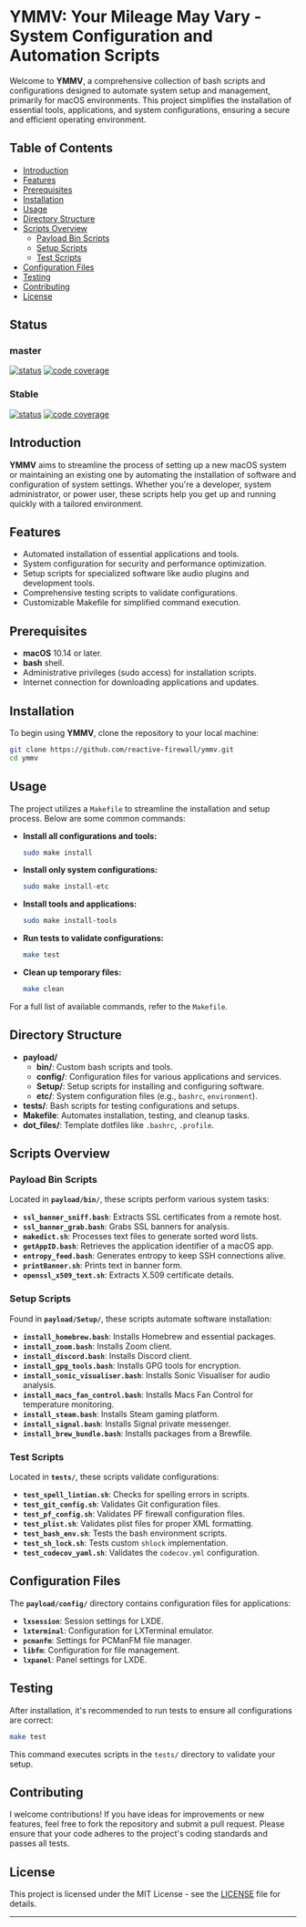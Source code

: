 # YMMV: Your Mileage May Vary - System Configuration and Automation Scripts

Welcome to **YMMV**, a comprehensive collection of bash scripts and configurations designed to automate system setup and management, primarily for macOS environments. This project simplifies the installation of essential tools, applications, and system configurations, ensuring a secure and efficient operating environment.

## Table of Contents

- [Introduction](#introduction)
- [Features](#features)
- [Prerequisites](#prerequisites)
- [Installation](#installation)
- [Usage](#usage)
- [Directory Structure](#directory-structure)
- [Scripts Overview](#scripts-overview)
  - [Payload Bin Scripts](#payload-bin-scripts)
  - [Setup Scripts](#setup-scripts)
  - [Test Scripts](#test-scripts)
- [Configuration Files](#configuration-files)
- [Testing](#testing)
- [Contributing](#contributing)
- [License](#license)

## Status

### master ###
[![status](https://travis-ci.org/reactive-firewall/ymmv.svg?branch=master)](https://travis-ci.org/reactive-firewall/ymmv)
[![code coverage](https://codecov.io/gh/reactive-firewall/ymmv/branch/master/graph/badge.svg)](https://codecov.io/gh/reactive-firewall/ymmv/branch/master/)

### Stable ###
[![status](https://travis-ci.org/reactive-firewall/ymmv.svg?branch=stable)](https://travis-ci.org/reactive-firewall/ymmv)
[![code coverage](https://codecov.io/gh/reactive-firewall/ymmv/branch/stable/graph/badge.svg)](https://codecov.io/gh/reactive-firewall/ymmv/branch/stable/)

## Introduction

**YMMV** aims to streamline the process of setting up a new macOS system or maintaining an existing one by automating the installation of software and configuration of system settings. Whether you're a developer, system administrator, or power user, these scripts help you get up and running quickly with a tailored environment.

## Features

- Automated installation of essential applications and tools.
- System configuration for security and performance optimization.
- Setup scripts for specialized software like audio plugins and development tools.
- Comprehensive testing scripts to validate configurations.
- Customizable Makefile for simplified command execution.

## Prerequisites

- **macOS** 10.14 or later.
- **bash** shell.
- Administrative privileges (sudo access) for installation scripts.
- Internet connection for downloading applications and updates.

## Installation

To begin using **YMMV**, clone the repository to your local machine:

```bash
git clone https://github.com/reactive-firewall/ymmv.git
cd ymmv
```

## Usage

The project utilizes a `Makefile` to streamline the installation and setup process. Below are some common commands:

- **Install all configurations and tools:**

  ```bash
  sudo make install
  ```

- **Install only system configurations:**

  ```bash
  sudo make install-etc
  ```

- **Install tools and applications:**

  ```bash
  sudo make install-tools
  ```

- **Run tests to validate configurations:**

  ```bash
  make test
  ```

- **Clean up temporary files:**

  ```bash
  make clean
  ```

For a full list of available commands, refer to the `Makefile`.

## Directory Structure

- **payload/**
  - **bin/**: Custom bash scripts and tools.
  - **config/**: Configuration files for various applications and services.
  - **Setup/**: Setup scripts for installing and configuring software.
  - **etc/**: System configuration files (e.g., `bashrc`, `environment`).
- **tests/**: Bash scripts for testing configurations and setups.
- **Makefile**: Automates installation, testing, and cleanup tasks.
- **dot_files/**: Template dotfiles like `.bashrc`, `.profile`.

## Scripts Overview

### Payload Bin Scripts

Located in **`payload/bin/`**, these scripts perform various system tasks:

- **`ssl_banner_sniff.bash`**: Extracts SSL certificates from a remote host.
- **`ssl_banner_grab.bash`**: Grabs SSL banners for analysis.
- **`makedict.sh`**: Processes text files to generate sorted word lists.
- **`getAppID.bash`**: Retrieves the application identifier of a macOS app.
- **`entropy_feed.bash`**: Generates entropy to keep SSH connections alive.
- **`printBanner.sh`**: Prints text in banner form.
- **`openssl_x509_text.sh`**: Extracts X.509 certificate details.

### Setup Scripts

Found in **`payload/Setup/`**, these scripts automate software installation:

- **`install_homebrew.bash`**: Installs Homebrew and essential packages.
- **`install_zoom.bash`**: Installs Zoom client.
- **`install_discord.bash`**: Installs Discord client.
- **`install_gpg_tools.bash`**: Installs GPG tools for encryption.
- **`install_sonic_visualiser.bash`**: Installs Sonic Visualiser for audio analysis.
- **`install_macs_fan_control.bash`**: Installs Macs Fan Control for temperature monitoring.
- **`install_steam.bash`**: Installs Steam gaming platform.
- **`install_signal.bash`**: Installs Signal private messenger.
- **`install_brew_bundle.bash`**: Installs packages from a Brewfile.

### Test Scripts

Located in **`tests/`**, these scripts validate configurations:

- **`test_spell_lintian.sh`**: Checks for spelling errors in scripts.
- **`test_git_config.sh`**: Validates Git configuration files.
- **`test_pf_config.sh`**: Validates PF firewall configuration files.
- **`test_plist.sh`**: Validates plist files for proper XML formatting.
- **`test_bash_env.sh`**: Tests the bash environment scripts.
- **`test_sh_lock.sh`**: Tests custom `shlock` implementation.
- **`test_codecov_yaml.sh`**: Validates the `codecov.yml` configuration.

## Configuration Files

The **`payload/config/`** directory contains configuration files for applications:

- **`lxsession`**: Session settings for LXDE.
- **`lxterminal`**: Configuration for LXTerminal emulator.
- **`pcmanfm`**: Settings for PCManFM file manager.
- **`libfm`**: Configuration for file management.
- **`lxpanel`**: Panel settings for LXDE.

## Testing

After installation, it's recommended to run tests to ensure all configurations are correct:

```bash
make test
```

This command executes scripts in the `tests/` directory to validate your setup.

## Contributing

I welcome contributions! If you have ideas for improvements or new features, feel free to fork the repository and submit a pull request. Please ensure that your code adheres to the project's coding standards and passes all tests.

## License

This project is licensed under the MIT License - see the [LICENSE](LICENSE.md) file for details.

---
